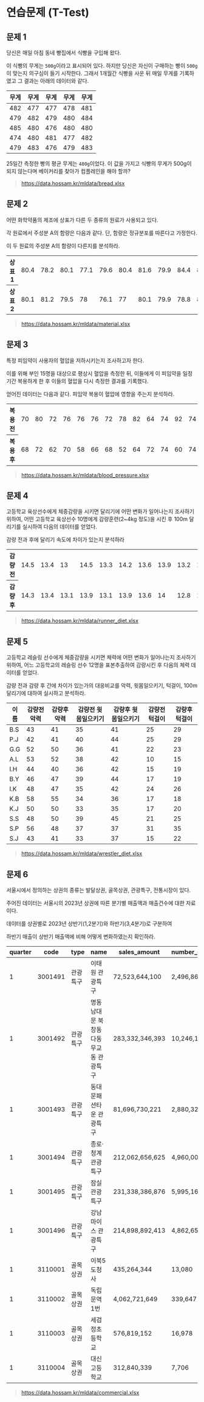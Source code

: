 # 연습문제 (T-Test)

## 문제 1

당신은 매일 아침 동네 빵집에서 식빵을 구입해 왔다.

이 식빵의 무게는 `500g`이라고 표시되어 있다. 하지만 당신은 자신이 구매하는 빵이 `500g`이 맞는지 의구심이 들기 시작한다. 그래서 1개월간 식빵을 사운 뒤 매일 무게를 기록하였고 그 결과는 아래의 데이터와 같다.

| 무게  | 무게  | 무게  | 무게  | 무게  |
|-----|-----|-----|-----|-----|
| 482 | 477 | 477 | 478 | 481 |
| 479 | 482 | 479 | 480 | 484 |
| 485 | 480 | 476 | 480 | 480 |
| 474 | 480 | 481 | 477 | 482 |
| 479 | 483 | 476 | 479 | 483 |

25일간 측정한 빵의 평균 무게는 `480g`이었다. 이 값을 가지고 식빵의 무게가 500g이 되지 않는다며 베이커리를 찾아가 컴플레인을 해야 할까?

> https://data.hossam.kr/mldata/bread.xlsx

## 문제 2

어떤 화학약품의 제조에 상표가 다른 두 종류의 원료가 사용되고 있다.

각 원료에서 주성분 A의 함량은 다음과 같다. 단, 함량은 정규분포를 따른다고 가정한다.

이 두 원료의 주성분 A의 함량이 다른지를 분석하라.

<table>
    <tr>
        <th>상표1</th>
        <td>80.4</td>
        <td>78.2</td>
        <td>80.1</td>
        <td>77.1</td>
        <td>79.6</td>
        <td>80.4</td>
        <td>81.6</td>
        <td>79.9</td>
        <td>84.4</td>
        <td>80.9</td>
        <td>83.1</td>
    </tr>
    <tr>
        <th>상표2</th>
        <td>80.1</td>
        <td>81.2</td>
        <td>79.5</td>
        <td>78</td>
        <td>76.1</td>
        <td>77</td>
        <td>80.1</td>
        <td>79.9</td>
        <td>78.8</td>
        <td>80.8</td>
        <td>79.3</td>
    </tr>
</table>

> https://data.hossam.kr/mldata/material.xlsx

## 문제 3

특정 피임약이 사용자의 혈압을 저하시키는지 조사하고자 한다.

이를 위해 부인 15명을 대상으로 평상시 혈압을 측정한 뒤, 이들에게 이 피임약을 일정 기간 복용하게 한 후 이들의 혈압을 다시 측정한 결과를 기록했다.

얻어진 데이터는 다음과 같다. 피임약 복용이 혈압에 영향을 주는지 분석하라.

<table>
    <tr>
        <th>복용전</th>
        <td>70</td>
        <td>80</td>
        <td>72</td>
        <td>76</td>
        <td>76</td>
        <td>76</td>
        <td>72</td>
        <td>78</td>
        <td>82</td>
        <td>64</td>
        <td>74</td>
        <td>92</td>
        <td>74</td>
        <td>68</td>
        <td>84</td>
    </tr>
    <tr>
        <th>복용후</th>
        <td>68</td>
        <td>72</td>
        <td>62</td>
        <td>70</td>
        <td>58</td>
        <td>66</td>
        <td>68</td>
        <td>52</td>
        <td>64</td>
        <td>72</td>
        <td>74</td>
        <td>60</td>
        <td>74</td>
        <td>72</td>
        <td>74</td>
    </tr>
</table>

> https://data.hossam.kr/mldata/blood_pressure.xlsx

## 문제 4

고등학교 육상선수에게 체중감량을 시키면 달리기에 어떤 변화가 일어나는지 조사하기 위하여, 어떤 고등학교 육상선수 10명에게 감량훈련(2~4kg 정도)을 시킨 후 100m 달리기를 실시하여 다음의 데이터를 얻었다.

감량 전과 후에 달리기 속도에 차이가 있는지 분석하라

<table>
    <tr>
        <th>감량전</th>
        <td>14.5</td>
        <td>13.4</td>
        <td>13</td>
        <td>14.5</td>
        <td>13.3</td>
        <td>14.2</td>
        <td>13.6</td>
        <td>13.9</td>
        <td>13.2</td>
        <td>13</td>
    </tr>
    <tr>
        <th>감량후</th>
        <td>14.3</td>
        <td>13.4</td>
        <td>13.1</td>
        <td>13.9</td>
        <td>13.1</td>
        <td>13.9</td>
        <td>13.6</td>
        <td>14</td>
        <td>12.8</td>
        <td>12.8</td>
    </tr>
</table>

> https://data.hossam.kr/mldata/runner_diet.xlsx

## 문제 5

고등학교 레슬링 선수에게 체중감량을 시키면 체력에 어떤 변화가 일어나는지 조사하기 위하여, 어느 고등학교의 레슬링 선수 12명을 표본추출하여 감량시킨 후 다음의 체력 데이터를 얻었다.

감량 전과 감량 후 간에 차이가 있는가의 대응비교를 악력, 윗몸일으키기, 턱걸이, 100m 달리기에 대하여 실시하고 분석하라.

| 이름  | 감량전 악력 | 감량후 악력 | 감량전 윗몸일으키기 | 감량후 윗몸일으키기 | 감량전 턱걸이 | 감량후 턱걸이 |
|-----|--------|--------|------------|------------|---------|---------|
| B.S | 43     | 41     | 35         | 41         | 25      | 29      |
| P.J | 42     | 41     | 40         | 44         | 25      | 29      |
| G.G | 52     | 50     | 36         | 41         | 22      | 23      |
| A.L | 53     | 52     | 38         | 42         | 10      | 15      |
| I.H | 44     | 40     | 36         | 42         | 15      | 19      |
| B.Y | 46     | 47     | 39         | 44         | 17      | 19      |
| I.K | 48     | 47     | 35         | 42         | 24      | 26      |
| K.B | 58     | 55     | 34         | 36         | 17      | 18      |
| K.J | 50     | 50     | 33         | 35         | 17      | 20      |
| S.S | 48     | 50     | 39         | 45         | 21      | 25      |
| S.P | 56     | 48     | 37         | 37         | 31      | 35      |
| S.J | 43     | 41     | 33         | 37         | 15      | 22      |

> https://data.hossam.kr/mldata/wrestler_diet.xlsx

## 문제 6

서울시에서 정의하는 상권의 종류는 발달상권, 골목상권, 관광특구, 전통시장이 있다.

주어진 데이터는 서울시의 2023년 상권에 따른 분기별 매출액과 매출건수에 대한 자료이다.

데이터를 상권별로 2023년 상반기(1,2분기)와 하반기(3,4분기)로 구분하여

하반기 매출이 상반기 매출액에 비해 어떻게 변화하였는지 확인하라.

| quarter | code    | type | name                   | sales_amount     | number_of_sales |
|---------|---------|------|------------------------|------------------|-----------------|
| 1       | 3001491 | 관광특구 | 이태원 관광특구               | 72,523,644,100   | 2,496,865       |
| 1       | 3001492 | 관광특구 | 명동 남대문 북창동 다동 무교동 관광특구 | 283,332,346,393  | 10,246,122      |
| 1       | 3001493 | 관광특구 | 동대문패션타운 관광특구           | 81,696,730,221   | 2,880,324       |
| 1       | 3001494 | 관광특구 | 종로·청계 관광특구             | 212,062,656,625  | 4,960,006       |
| 1       | 3001495 | 관광특구 | 잠실 관광특구                | 231,338,386,876  | 5,995,166       |
| 1       | 3001496 | 관광특구 | 강남 마이스 관광특구            | 214,898,892,413  | 4,862,653       |
| 1       | 3110001 | 골목상권 | 이북5도청사                 | 435,264,344      | 13,080          |
| 1       | 3110002 | 골목상권 | 독립문역 1번                | 4,062,721,649    | 339,647         |
| 1       | 3110003 | 골목상권 | 세검정초등학교                | 576,819,152      | 16,978          |
| 1       | 3110004 | 골목상권 | 대신고등학교                 | 312,840,339      | 7,706           |

> https://data.hossam.kr/mldata/commercial.xlsx
